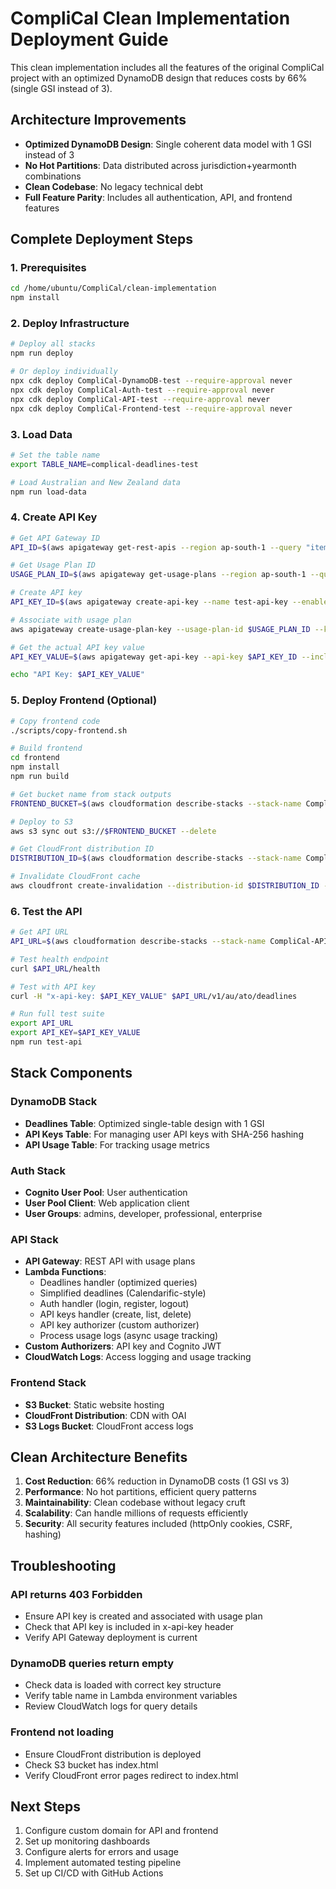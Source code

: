 # CompliCal Clean Implementation Deployment Guide

This clean implementation includes all the features of the original CompliCal project with an optimized DynamoDB design that reduces costs by 66% (single GSI instead of 3).

## Architecture Improvements

- **Optimized DynamoDB Design**: Single coherent data model with 1 GSI instead of 3
- **No Hot Partitions**: Data distributed across jurisdiction+yearmonth combinations
- **Clean Codebase**: No legacy technical debt
- **Full Feature Parity**: Includes all authentication, API, and frontend features

## Complete Deployment Steps

### 1. Prerequisites

```bash
cd /home/ubuntu/CompliCal/clean-implementation
npm install
```

### 2. Deploy Infrastructure

```bash
# Deploy all stacks
npm run deploy

# Or deploy individually
npx cdk deploy CompliCal-DynamoDB-test --require-approval never
npx cdk deploy CompliCal-Auth-test --require-approval never
npx cdk deploy CompliCal-API-test --require-approval never
npx cdk deploy CompliCal-Frontend-test --require-approval never
```

### 3. Load Data

```bash
# Set the table name
export TABLE_NAME=complical-deadlines-test

# Load Australian and New Zealand data
npm run load-data
```

### 4. Create API Key

```bash
# Get API Gateway ID
API_ID=$(aws apigateway get-rest-apis --region ap-south-1 --query "items[?name=='complical-api-test'].id" --output text)

# Get Usage Plan ID
USAGE_PLAN_ID=$(aws apigateway get-usage-plans --region ap-south-1 --query "items[?apiStages[?apiId=='$API_ID']].id" --output text)

# Create API key
API_KEY_ID=$(aws apigateway create-api-key --name test-api-key --enabled --region ap-south-1 --query "id" --output text)

# Associate with usage plan
aws apigateway create-usage-plan-key --usage-plan-id $USAGE_PLAN_ID --key-id $API_KEY_ID --key-type API_KEY --region ap-south-1

# Get the actual API key value
API_KEY_VALUE=$(aws apigateway get-api-key --api-key $API_KEY_ID --include-value --region ap-south-1 --query "value" --output text)

echo "API Key: $API_KEY_VALUE"
```

### 5. Deploy Frontend (Optional)

```bash
# Copy frontend code
./scripts/copy-frontend.sh

# Build frontend
cd frontend
npm install
npm run build

# Get bucket name from stack outputs
FRONTEND_BUCKET=$(aws cloudformation describe-stacks --stack-name CompliCal-Frontend-test --region ap-south-1 --query "Stacks[0].Outputs[?OutputKey=='FrontendBucketName'].OutputValue" --output text)

# Deploy to S3
aws s3 sync out s3://$FRONTEND_BUCKET --delete

# Get CloudFront distribution ID
DISTRIBUTION_ID=$(aws cloudformation describe-stacks --stack-name CompliCal-Frontend-test --region ap-south-1 --query "Stacks[0].Outputs[?OutputKey=='DistributionId'].OutputValue" --output text)

# Invalidate CloudFront cache
aws cloudfront create-invalidation --distribution-id $DISTRIBUTION_ID --paths '/*'
```

### 6. Test the API

```bash
# Get API URL
API_URL=$(aws cloudformation describe-stacks --stack-name CompliCal-API-test --region ap-south-1 --query "Stacks[0].Outputs[?OutputKey=='ApiUrl'].OutputValue" --output text)

# Test health endpoint
curl $API_URL/health

# Test with API key
curl -H "x-api-key: $API_KEY_VALUE" $API_URL/v1/au/ato/deadlines

# Run full test suite
export API_URL
export API_KEY=$API_KEY_VALUE
npm run test-api
```

## Stack Components

### DynamoDB Stack
- **Deadlines Table**: Optimized single-table design with 1 GSI
- **API Keys Table**: For managing user API keys with SHA-256 hashing
- **API Usage Table**: For tracking usage metrics

### Auth Stack
- **Cognito User Pool**: User authentication
- **User Pool Client**: Web application client
- **User Groups**: admins, developer, professional, enterprise

### API Stack
- **API Gateway**: REST API with usage plans
- **Lambda Functions**:
  - Deadlines handler (optimized queries)
  - Simplified deadlines (Calendarific-style)
  - Auth handler (login, register, logout)
  - API keys handler (create, list, delete)
  - API key authorizer (custom authorizer)
  - Process usage logs (async usage tracking)
- **Custom Authorizers**: API key and Cognito JWT
- **CloudWatch Logs**: Access logging and usage tracking

### Frontend Stack
- **S3 Bucket**: Static website hosting
- **CloudFront Distribution**: CDN with OAI
- **S3 Logs Bucket**: CloudFront access logs

## Clean Architecture Benefits

1. **Cost Reduction**: 66% reduction in DynamoDB costs (1 GSI vs 3)
2. **Performance**: No hot partitions, efficient query patterns
3. **Maintainability**: Clean codebase without legacy cruft
4. **Scalability**: Can handle millions of requests efficiently
5. **Security**: All security features included (httpOnly cookies, CSRF, hashing)

## Troubleshooting

### API returns 403 Forbidden
- Ensure API key is created and associated with usage plan
- Check that API key is included in x-api-key header
- Verify API Gateway deployment is current

### DynamoDB queries return empty
- Check data is loaded with correct key structure
- Verify table name in Lambda environment variables
- Review CloudWatch logs for query details

### Frontend not loading
- Ensure CloudFront distribution is deployed
- Check S3 bucket has index.html
- Verify CloudFront error pages redirect to index.html

## Next Steps

1. Configure custom domain for API and frontend
2. Set up monitoring dashboards
3. Configure alerts for errors and usage
4. Implement automated testing pipeline
5. Set up CI/CD with GitHub Actions